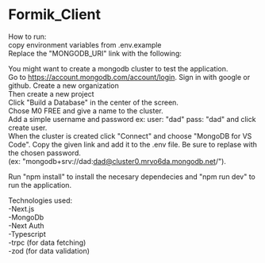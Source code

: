 ﻿# Formik_Client

How to run:  
  copy environment variables from .env.example  
Replace the  "MONGODB_URI" link with the following:  

You might want to create a mongodb cluster to test the application.  
Go to https://account.mongodb.com/account/login. Sign in with google or github. 
Create a new organization  
Then create a new project  
Click "Build a Database" in the center of the screen.  
Chose M0 FREE and give a name to the cluster.  
Add a simple username and password ex: user: "dad" pass: "dad" and click create user.  
When the cluster is created click "Connect" and choose "MongoDB for VS Code". Copy the given link and add it to the .env file. Be sure to replase <password> with the chosen password.   
 (ex: "mongodb+srv://dad:dad@cluster0.mrvo6da.mongodb.net/").  
  
Run "npm install" to install the necesary dependecies and "npm run dev" to run the application.  

Technologies used:  
  -Next.js  
  -MongoDb  
  -Next Auth  
  -Typescript  
  -trpc (for data fetching)  
  -zod (for data validation)  

